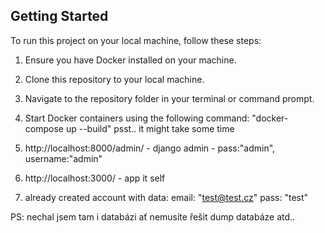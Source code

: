 ## Getting Started

To run this project on your local machine, follow these steps:

1. Ensure you have Docker installed on your machine.

2. Clone this repository to your local machine.

3. Navigate to the repository folder in your terminal or command prompt.

4. Start Docker containers using the following command: "docker-compose up --build" psst.. it might take some time

5. http://localhost:8000/admin/ - django admin - pass:"admin", username:"admin"

6. http://localhost:3000/ - app it self

7. already created account with data: email: "test@test.cz" pass: "test"


PS: nechal jsem tam i databázi ať nemusíte řešit dump databáze atd..